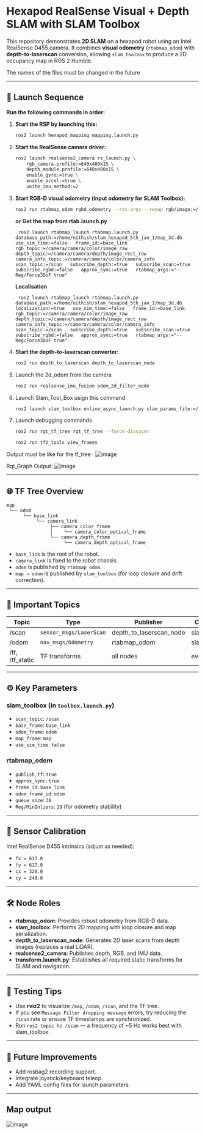 # Hexapod RealSense Visual + Depth SLAM with SLAM Toolbox

This repository demonstrates **2D SLAM** on a hexapod robot using an Intel RealSense D455 camera. It combines **visual odometry** (`rtabmap_odom`) with **depth-to-laserscan** conversion, allowing `slam_toolbox` to produce a 2D occupancy map in ROS 2 Humble.

The names of the files must be changed in the future 

---

## 🚀 Launch Sequence

**Run the following commands in order:**

1. **Start the RSP by launching this:**
    ```bash
    ros2 launch hexapod_mapping mapping.launch.py 
    ```
    
2. **Start the RealSense camera driver:**
    ```bash
    ros2 launch realsense2_camera rs_launch.py \
        rgb_camera.profile:=640x480x15 \
        depth_module.profile:=640x480x15 \
        enable_gyro:=true \
        enable_accel:=true \
        unite_imu_method:=2
    ```

3. **Start RGB-D visual odometry (input odometry for SLAM Toolbox):**
    ```bash
    ros2 run rtabmap_odom rgbd_odometry --ros-args --remap rgb/image:=/camera/camera/color/image_raw --remap depth/image:=/camera/camera/depth/image_rect_raw --remap rgb/camera_info:=/camera/camera/color/camera_info --remap odom:=/odom_cam -p frame_id:=base_link -p publish_tf:=false -p approx_sync:=true -p approx_sync_max_interval:=0.02 -p Reg/MinInliers:=10 -p queue_size:=30

    ```

    **or**
    **Get the map from rtab.launch.py**
 
        ros2 launch rtabmap_launch rtabmap.launch.py   database_path:=/home/nithish/slam_hexapod_5th_jan_1/map_3d.db use_sim_time:=false   frame_id:=base_link   rgb_topic:=/camera/camera/color/image_raw   depth_topic:=/camera/camera/depth/image_rect_raw   camera_info_topic:=/camera/camera/color/camera_info   scan_topic:=/scan   subscribe_depth:=true   subscribe_scan:=true   subscribe_rgbd:=false   approx_sync:=true   rtabmap_args:="--Reg/Force3DoF true" 

    **Localisation**

        ros2 launch rtabmap_launch rtabmap.launch.py   database_path:=/home/nithish/slam_hexapod_5th_jan_1/map_3d.db   localization:=true   use_sim_time:=false   frame_id:=base_link   rgb_topic:=/camera/camera/color/image_raw   depth_topic:=/camera/camera/depth/image_rect_raw   camera_info_topic:=/camera/camera/color/camera_info   scan_topic:=/scan   subscribe_depth:=true   subscribe_scan:=true   subscribe_rgbd:=false   approx_sync:=true   rtabmap_args:="--Reg/Force3DoF true" 

5. **Start the depth-to-laserscan converter:**
    ```bash
    ros2 run depth_to_laserscan depth_to_laserscan_node
    ```

6. Launch the 2d_odom from the camera
    ```bash
    ros2 run realsense_imu_fusion odom_2d_filter_node 
    ```
7. Launch Slam_Tool_Box usign this command
    ```bash
    ros2 launch slam_toolbox online_async_launch.py slam_params_file:=/home/nithish/slam_hexapod_5th_jan_1/src/hexapod_mapping/config/mapper_params_online_async.yaml use_sim_time:=false
    ```

8. Launch debugging commands 
    ```bash
    ros2 run rqt_tf_tree rqt_tf_tree --force-discover

    ros2 run tf2_tools view_frames
    ```
Output must be like for the tf_tree :
![image](https://github.com/user-attachments/assets/f7118f0b-da14-418d-9c35-87c5e7572698)

Rqt_Graph Output:
![image](https://github.com/user-attachments/assets/25462cc4-a92f-4e2d-a61b-33e306c46a7c)

---

## 🌐 TF Tree Overview

```
map
 └── odom
      └── base_link
           └── camera_link
                ├── camera_color_frame
                │    └── camera_color_optical_frame
                └── camera_depth_frame
                     └── camera_depth_optical_frame
```

- `base_link` is the root of the robot.
- `camera_link` is fixed to the robot chassis.
- `odom` is published by `rtabmap_odom`.
- `map → odom` is published by `slam_toolbox` (for loop closure and drift correction).

---

## 🔁 Important Topics

| Topic   | Type                        | Publisher                    | Consumer           | Frame      |
|---------|-----------------------------|------------------------------|--------------------|------------|
| /scan   | `sensor_msgs/LaserScan`     | depth_to_laserscan_node      | slam_toolbox       | base_link  |
| /odom   | `nav_msgs/Odometry`         | rtabmap_odom                 | slam_toolbox       | odom       |
| /tf, /tf_static | TF transforms        | all nodes                    | everyone           | -          |

---

## ⚙️ Key Parameters

### **slam_toolbox** (in `toolbox.launch.py`)
- `scan_topic`: `/scan`
- `base_frame`: `base_link`
- `odom_frame`: `odom`
- `map_frame`: `map`
- `use_sim_time`: `false`

### **rtabmap_odom**
- `publish_tf`: `true`
- `approx_sync`: `true`
- `frame_id`: `base_link`
- `odom_frame_id`: `odom`
- `queue_size`: `30`
- `Reg/MinInliers`: `10` (for odometry stability)

---

## 📸 Sensor Calibration

Intel RealSense D455 intrinsics (adjust as needed):
- `fx = 617.0`
- `fy = 617.0`
- `cx = 320.0`
- `cy = 240.0`

---

## 🛠️ Node Roles

- **rtabmap_odom**: Provides robust odometry from RGB-D data.
- **slam_toolbox**: Performs 2D mapping with loop closure and map serialization.
- **depth_to_laserscan_node**: Generates 2D laser scans from depth images (replaces a real LiDAR).
- **realsense2_camera**: Publishes depth, RGB, and IMU data.
- **transform.launch.py**: Establishes all required static transforms for SLAM and navigation.

---

## 🧪 Testing Tips

- Use **rviz2** to visualize `/map`, `/odom`, `/scan`, and the TF tree.
- If you see `Message Filter dropping message` errors, try reducing the `/scan` rate or ensure TF timestamps are synchronized.
- Run `ros2 topic hz /scan` — a frequency of ~5 Hz works best with slam_toolbox.

---

## 🧼 Future Improvements

- Add rosbag2 recording support.
- Integrate joystick/keyboard teleop.
- Add YAML config files for launch parameters.

---
## Map output 
![image](https://github.com/user-attachments/assets/230ffa4b-d8e9-497b-bf0e-1d7718d697dd)

